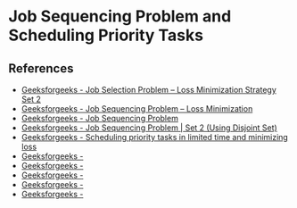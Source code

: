 # Job Sequencing Problem and Scheduling Priority Tasks

## References
- [Geeksforgeeks - Job Selection Problem – Loss Minimization Strategy Set 2](https://www.geeksforgeeks.org/job-selection-problem-loss-minimization-strategy-set-2/)
- [Geeksforgeeks - Job Sequencing Problem – Loss Minimization](https://www.geeksforgeeks.org/job-sequencing-problem-loss-minimization)
- [Geeksforgeeks - Job Sequencing Problem](https://www.geeksforgeeks.org/job-sequencing-problem/)
- [Geeksforgeeks - Job Sequencing Problem | Set 2 (Using Disjoint Set)](https://www.geeksforgeeks.org/job-sequencing-using-disjoint-set-union/?ref=rp)
- [Geeksforgeeks - Scheduling priority tasks in limited time and minimizing loss](https://www.geeksforgeeks.org/scheduling-priority-tasks-limited-time-minimizing-loss/?ref=rp)
- [Geeksforgeeks - ](https://www.geeksforgeeks.org/job-scheduling-two-jobs-allowed-time/?ref=rp)
- [Geeksforgeeks - ](https://www.geeksforgeeks.org/minimum-cost-to-process-m-tasks-where-switching-costs/?ref=rp)
- [Geeksforgeeks - ](https://www.geeksforgeeks.org/split-a-given-array-into-k-subarrays-minimizing-the-difference-between-their-maximum-and-minimum/?ref=rp)
- [Geeksforgeeks - ]()
- [Geeksforgeeks - ]()
